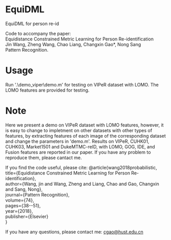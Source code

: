 # EquiDML
EquiDML for person re-id

Code to accompany the paper:     
Equidistance Constrained Metric Learning for Person Re-identification        
Jin Wang, Zheng Wang, Chao Liang, Changxin Gao*, Nong Sang       
Pattern Recognition.      

# Usage

Run '.\demo_viper\demo.m' for testing on VIPeR dataset with LOMO. The LOMO features are provided for testing. 

# Note

Here we present a demo on VIPeR dataset with LOMO features, however, it is easy to change to impletment on other datasets with other types of features, by extracting features of each image of the corresponding dataset and change the parameters in 'demo.m'.  Results on VIPeR, CUHK01, CUHK03, Market1501 and DukeMTMC-reID, with LOMO, GOG, IDE, and Fusion features are reported in our paper. If you have any problem to reproduce them, please cantact me.

If you find the code useful, please cite:
@article{wang2018probabilistic,     
  title={Equidistance Constrained Metric Learning for Person Re-identification},     
  author={Wang, jin and Wang, Zheng and Liang, Chao and Gao, Changxin and Sang, Nong},     
  journal={Pattern Recognition},     
  volume={74},     
  pages={38--51},     
  year={2018},     
  publisher={Elsevier}     
}     

If you have any questions, please contact me: cgao@hust.edu.cn
